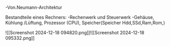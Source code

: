 
-Von.Neumann-Architektur


Bestandteile eines Rechners: 
-Rechenwerk und Steuerwerk
-Gehäuse, Kühlung /Lüftung, Prozessor (CPU), Speicher(Speicher Hdd,SSd,Ram,Rom,)


![[Screenshot 2024-12-18 094820.png]]![[Screenshot 2024-12-18 095332.png]]